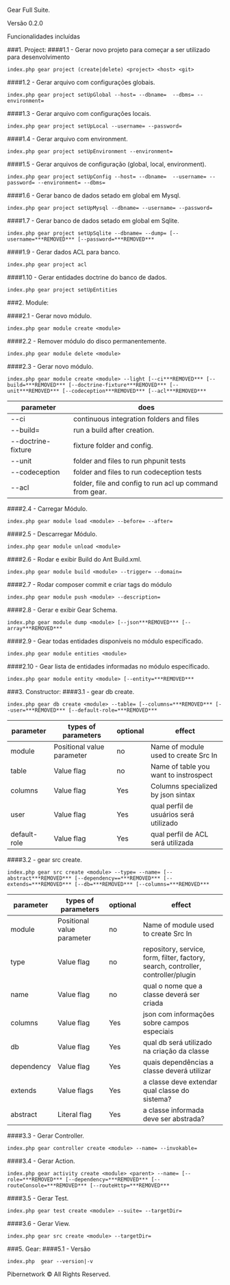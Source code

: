 Gear Full Suite.

Versão 0.2.0

Funcionalidades incluídas

###1. Project:
####1.1 - Gerar novo projeto para começar a ser utilizado para desenvolvimento
```
index.php gear project (create|delete) <project> <host> <git>
```

####1.2 - Gerar arquivo com configurações globais.
```
index.php gear project setUpGlobal --host= --dbname=  --dbms= --environment=
```


####1.3 - Gerar arquivo com configurações locais.
```
index.php gear project setUpLocal --username= --password=

```

####1.4 - Gerar arquivo com environment.
```
index.php gear project setUpEnvironment --environment=
```


####1.5 - Gerar arquivos de configuração (global, local, environment).
```
index.php gear project setUpConfig --host= --dbname=  --username= --password= --environment= --dbms=
```


####1.6 - Gerar banco de dados setado em global em Mysql.
```
index.php gear project setUpMysql --dbname= --username= --password=

```


####1.7 - Gerar banco de dados setado em global em Sqlite.
```
index.php gear project setUpSqlite --dbname= --dump= [--username=***REMOVED*** [--password=***REMOVED***
```

####1.9 - Gerar dados ACL para banco.
```
index.php gear project acl
```

####1.10 - Gerar entidades doctrine do banco de dados.
```
index.php gear project setUpEntities
```


###2. Module:


####2.1 - Gerar novo módulo.
```
index.php gear module create <module>
```

####2.2 - Remover módulo do disco permanentemente.
```
index.php gear module delete <module>
```

####2.3 - Gerar novo módulo.
```
index.php gear module create <module> --light [--ci***REMOVED*** [--build=***REMOVED*** [--doctrine-fixture***REMOVED*** [--unit***REMOVED*** [--codeception***REMOVED*** [--acl***REMOVED***

```
|parameter | does |
|-|-----------|
|--ci| continuous integration folders and files|
|--build=|run a build after creation.|
|--doctrine-fixture| fixture folder and config.|
|--unit| folder and files to run phpunit tests|
|--codeception| folder and files to run codeception tests|
|--acl| folder, file and config to run acl up command from gear.|

####2.4 - Carregar Módulo.
```
index.php gear module load <module> --before= --after=
```

####2.5 - Descarregar Módulo.
```
index.php gear module unload <module>
```

####2.6 - Rodar e exibir Build do Ant Build.xml.
```
index.php gear module build <module> --trigger= --domain=
```

####2.7 - Rodar composer commit e criar tags do módulo
```
index.php gear module push <module> --description=
```

####2.8 - Gerar e exibir Gear Schema.
```
index.php gear module dump <module> [--json***REMOVED*** [--array***REMOVED***
```

####2.9 - Gear todas entidades disponíveis no módulo específicado.
```
index.php gear module entities <module>
```


####2.10 - Gear lista de entidades informadas no módulo específicado.
```
index.php gear module entity <module> [--entity=***REMOVED***
```


###3. Constructor:
####3.1 - gear db create.
```
index.php gear db create <module> --table= [--columns=***REMOVED*** [--user=***REMOVED*** [--default-role=***REMOVED***
```

|parameter | types of parameters | optional | effect |
|-|-----------|--------|-------|
| module | Positional value parameter | no | Name of module used to create Src In |
| table | Value flag | no | Name of table you want to instrospect |
| columns | Value flag | Yes | Columns specialized by json sintax |
| user | Value flag | Yes | qual perfil de usuários será utilizado |
| default-role | Value flag | Yes | qual perfil de ACL será utilizada |

####3.2 - gear src create.
```
index.php gear src create <module> --type= --name= [--abstract***REMOVED*** [--dependency==***REMOVED*** [--extends=***REMOVED*** [--db=***REMOVED*** [--columns=***REMOVED***
```
|parameter | types of parameters | optional | effect |
|-|-----------|--------|-------|
| module | Positional value parameter | no | Name of module used to create Src In |
| type | Value flag | no | repository, service, form, filter, factory, search, controller, controller/plugin |
| name | Value flag | no | qual o nome que a classe deverá ser criada |
| columns | Value flag | Yes | json com informações sobre campos especiais |
| db | Value flag  | Yes | qual db será utilizado na criação da classe |
| dependency | Value flag | Yes | quais dependências a classe deverá utilizar |
| extends | Value flags| Yes  | a classe deve extendar qual classe do sistema? |
| abstract | Literal flag | Yes  | a classe informada deve ser abstrada? |



####3.3 - Gerar Controller.
```
index.php gear controller create <module> --name= --invokable=
```

####3.4 - Gerar Action.
```
index.php gear activity create <module> <parent> --name= [--role=***REMOVED*** [--dependency=***REMOVED*** [--routeConsole=***REMOVED*** [--routeHttp=***REMOVED***
```

####3.5 - Gerar Test.
```
index.php gear test create <module> --suite= --targetDir=
```

####3.6 - Gerar View.
```
index.php gear src create <module> --targetDir=
```



###5. Gear:
####5.1 - Versão
```
index.php  gear --version|-v
```



Pibernetwork © All Rights Reserved.
